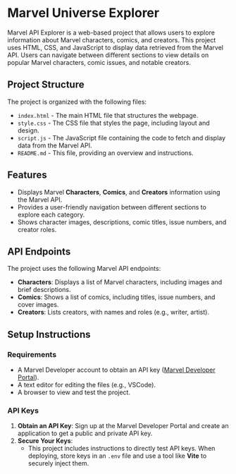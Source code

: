 # Marvel Universe Explorer

Marvel API Explorer is a web-based project that allows users to explore information about Marvel characters, comics, and creators. This project uses HTML, CSS, and JavaScript to display data retrieved from the Marvel API. Users can navigate between different sections to view details on popular Marvel characters, comic issues, and notable creators.

## Project Structure

The project is organized with the following files:
- `index.html` - The main HTML file that structures the webpage.
- `style.css` - The CSS file that styles the page, including layout and design.
- `script.js` - The JavaScript file containing the code to fetch and display data from the Marvel API.
- `README.md` - This file, providing an overview and instructions.
  
## Features

- Displays Marvel **Characters**, **Comics**, and **Creators** information using the Marvel API.
- Provides a user-friendly navigation between different sections to explore each category.
- Shows character images, descriptions, comic titles, issue numbers, and creator roles.

## API Endpoints

The project uses the following Marvel API endpoints:
- **Characters**: Displays a list of Marvel characters, including images and brief descriptions.
- **Comics**: Shows a list of comics, including titles, issue numbers, and cover images.
- **Creators**: Lists creators, with names and roles (e.g., writer, artist).

## Setup Instructions

### Requirements
- A Marvel Developer account to obtain an API key ([Marvel Developer Portal](https://developer.marvel.com/)).
- A text editor for editing the files (e.g., VSCode).
- A browser to view and test the project.

### API Keys
1. **Obtain an API Key**: Sign up at the Marvel Developer Portal and create an application to get a public and private API key.
2. **Secure Your Keys**:
   - This project includes instructions to directly test API keys. When deploying, store keys in an `.env` file and use a tool like **Vite** to securely inject them.
